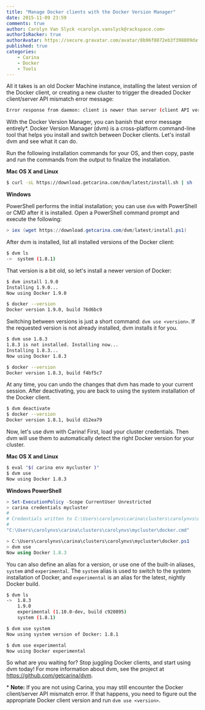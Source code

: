 ```yaml
---
title: "Manage Docker clients with the Docker Version Manager"
date: 2015-11-09 23:59
comments: true
author: Carolyn Van Slyck <carolyn.vanslyck@rackspace.com>
authorIsRacker: true
authorAvatar: https://secure.gravatar.com/avatar/8b96f8872eb3f398809daf017ee3a8ab
published: true
categories:
    - Carina
    - Docker
    - Tools
---
```


All it takes is an old Docker Machine instance, installing the latest version
of the Docker client, or creating a new cluster to trigger the dreaded
Docker client/server API mismatch error message:

```bash
Error response from daemon: client is newer than server (client API version: 1.21, server API version: 1.20)
```

With the Docker Version Manager, you can banish that error message entirely*.
Docker Version Manager (dvm) is a cross-platform command-line tool that helps you install and
switch between Docker clients. Let's install dvm and see what it can do.

<!-- more -->

Run the following installation commands for your OS, and then copy, paste and
run the commands from the output to finalize the installation.

**Mac OS X and Linux**

```bash
$ curl -sL https://download.getcarina.com/dvm/latest/install.sh | sh
```

**Windows**

PowerShell performs the initial installation; you can use `dvm` with PowerShell
or CMD after it is installed. Open a PowerShell command prompt and execute the following:

```powershell
> iex (wget https://download.getcarina.com/dvm/latest/install.ps1)
```

After dvm is installed, list all installed versions of the Docker client:

```bash
$ dvm ls
->  system (1.8.1)
```

That version is a bit old, so let's install a newer version of Docker:

```bash
$ dvm install 1.9.0
Installing 1.9.0...
Now using Docker 1.9.0

$ docker --version
Docker version 1.9.0, build 76d6bc9
```

Switching between versions is just a short command: `dvm use <version>`. If the requested version is not already
installed, dvm installs it for you.

```bash
$ dvm use 1.8.3
1.8.3 is not installed. Installing now...
Installing 1.8.3...
Now using Docker 1.8.3

$ docker --version
Docker version 1.8.3, build f4bf5c7
```

At any time, you can undo the changes that dvm has made to your current session. After
deactivating, you are back to using the system installation of the Docker client.

```bash
$ dvm deactivate
$ docker --version
Docker version 1.8.1, build d12ea79
```

Now, let's use dvm with Carina! First, load your cluster credentials.
Then dvm will use them to automatically detect the right Docker version for your cluster.

**Mac OS X and Linux**

```bash
$ eval "$( carina env mycluster )"
$ dvm use
Now using Docker 1.8.3
```

**Windows PowerShell**

```powershell
> Set-ExecutionPolicy -Scope CurrentUser Unrestricted
> carina credentials mycluster
#
# Credentials written to C:\Users\carolynvs\carina\clusters\carolynvs\mycluster\
#
"C:\Users\carolynvs\carina\clusters\carolynvs\mycluster\docker.cmd"

> C:\Users\carolynvs\carina\clusters\carolynvs\mycluster\docker.ps1
> dvm use
Now using Docker 1.8.3
```

You can also define an alias for a version, or use one of the built-in aliases,
`system` and `experimental`. The `system` alias is used to switch to the system
installation of Docker, and `experimental` is an alias for the latest, nightly Docker build.

```bash
$ dvm ls
->  1.8.3
    1.9.0
    experimental (1.10.0-dev, build c920895)
    system (1.8.1)

$ dvm use system
Now using system version of Docker: 1.8.1

$ dvm use experimental
Now using Docker experimental
```

So what are you waiting for? Stop juggling Docker clients, and start using dvm today!
For more information about dvm, see the project at https://github.com/getcarina/dvm.

\* **Note:** If you are not using Carina, you may still encounter the Docker
client/server API mismatch error. If that happens, you need to figure out the appropriate
Docker client version and run `dvm use <version>`.
